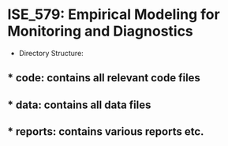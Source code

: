 # ISE_579: Empirical Modeling for Monitoring and Diagnostics

* Directory Structure:
## * code: contains all relevant code files 
## * data: contains all data files
## * reports: contains various reports etc.
